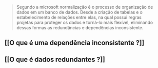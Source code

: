 
> Segundo a microsoft normalização é o processo de organização de dados em um banco de dados. Desde a criação de tabelas e o estabelecimento de relações entre elas, na qual possui regras projetas para proteger os dados e torná-lo mais flexível, eliminando dessas formas as redundâncias e dependências inconsistente.

## [[O que é uma dependência inconsistente ?]]

## [[O que é dados redundantes ?]]
